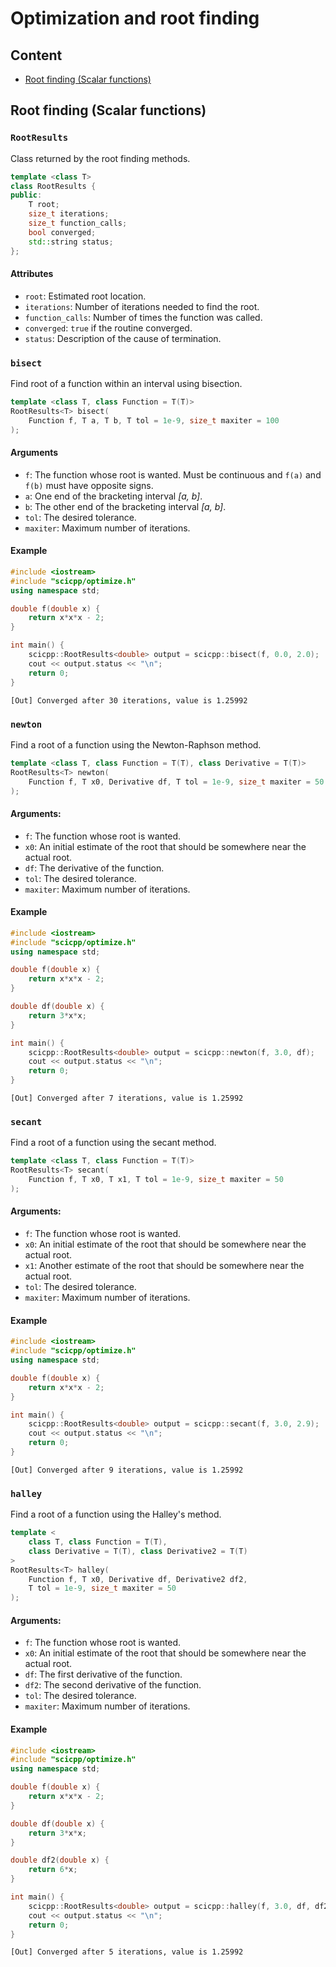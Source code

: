 # Optimization and root finding

## Content

- [Root finding (Scalar functions)](#Root-finding-Scalar-functions)

## Root finding (Scalar functions)

### `RootResults`

Class returned by the root finding methods.
```cpp
template <class T>
class RootResults {
public:
    T root;
    size_t iterations;
    size_t function_calls;
    bool converged;
    std::string status;
};
```

#### Attributes

- `root`: Estimated root location.
- `iterations`: Number of iterations needed to find the root.
- `function_calls`: Number of times the function was called.
- `converged`: `true` if the routine converged.
- `status`: Description of the cause of termination.

### `bisect`

Find root of a function within an interval using bisection. 
```cpp
template <class T, class Function = T(T)>
RootResults<T> bisect(
    Function f, T a, T b, T tol = 1e-9, size_t maxiter = 100
);
```

#### Arguments

- `f`: The function whose root is wanted. Must be continuous and `f(a)` and 
`f(b)` must have opposite signs.
- `a`: One end of the bracketing interval *[a, b]*.
- `b`: The other end of the bracketing interval *[a, b]*.
- `tol`: The desired tolerance.
- `maxiter`: Maximum number of iterations.

#### Example 

```cpp
#include <iostream>
#include "scicpp/optimize.h"
using namespace std;

double f(double x) {
    return x*x*x - 2;
}

int main() {
    scicpp::RootResults<double> output = scicpp::bisect(f, 0.0, 2.0);
    cout << output.status << "\n";
    return 0;
}
```

```
[Out] Converged after 30 iterations, value is 1.25992
```

### `newton`

Find a root of a function using the Newton-Raphson method.
```cpp
template <class T, class Function = T(T), class Derivative = T(T)>
RootResults<T> newton(
    Function f, T x0, Derivative df, T tol = 1e-9, size_t maxiter = 50
);
```

#### Arguments:

- `f`: The function whose root is wanted.
- `x0`: An initial estimate of the root that should be somewhere near the 
actual root.
- `df`: The derivative of the function.
- `tol`: The desired tolerance.
- `maxiter`: Maximum number of iterations.

#### Example

```cpp
#include <iostream>
#include "scicpp/optimize.h"
using namespace std;

double f(double x) {
    return x*x*x - 2;
}

double df(double x) {
    return 3*x*x;
}

int main() {
    scicpp::RootResults<double> output = scicpp::newton(f, 3.0, df);
    cout << output.status << "\n";
    return 0;
}
```

```
[Out] Converged after 7 iterations, value is 1.25992
```

### `secant`

Find a root of a function using the secant method.
```cpp
template <class T, class Function = T(T)>
RootResults<T> secant(
    Function f, T x0, T x1, T tol = 1e-9, size_t maxiter = 50
);
```

#### Arguments:

- `f`: The function whose root is wanted.
- `x0`: An initial estimate of the root that should be somewhere near the 
actual root.
- `x1`: Another estimate of the root that should be somewhere near the actual 
root.
- `tol`: The desired tolerance.
- `maxiter`: Maximum number of iterations.

#### Example

```cpp
#include <iostream>
#include "scicpp/optimize.h"
using namespace std;

double f(double x) {
    return x*x*x - 2;
}

int main() {
    scicpp::RootResults<double> output = scicpp::secant(f, 3.0, 2.9);
    cout << output.status << "\n";
    return 0;
}
```

```
[Out] Converged after 9 iterations, value is 1.25992
```

### `halley`

Find a root of a function using the Halley's method.
```cpp
template <
    class T, class Function = T(T),
    class Derivative = T(T), class Derivative2 = T(T)
>
RootResults<T> halley(
    Function f, T x0, Derivative df, Derivative2 df2,
    T tol = 1e-9, size_t maxiter = 50
);
```

#### Arguments:

- `f`: The function whose root is wanted.
- `x0`: An initial estimate of the root that should be somewhere near the 
actual root.
- `df`: The first derivative of the function.
- `df2`: The second derivative of the function.
- `tol`: The desired tolerance.
- `maxiter`: Maximum number of iterations.

#### Example

```cpp
#include <iostream>
#include "scicpp/optimize.h"
using namespace std;

double f(double x) {
    return x*x*x - 2;
}

double df(double x) {
    return 3*x*x;
}

double df2(double x) {
    return 6*x;
}

int main() {
    scicpp::RootResults<double> output = scicpp::halley(f, 3.0, df, df2);
    cout << output.status << "\n";
    return 0;
}
```

```
[Out] Converged after 5 iterations, value is 1.25992
```